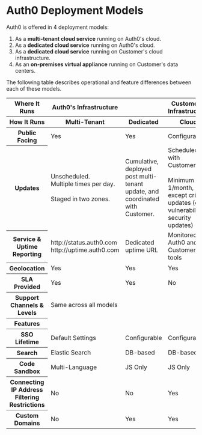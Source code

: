 # Auth0 Deployment Models

Auth0 is offered in 4 deployment models:

1. As a __multi-tenant cloud service__ running on Auth0's cloud.
2. As a __dedicated cloud service__ running on Auth0's cloud.
3. As a __dedicated cloud service__ running on Customer's cloud infrastructure.
4. As an __on-premises virtual appliance__ running on Customer's data centers.

The following table describes operational and feature differences between each of these models.

<table class="table">
    <thead>
        <tr>
            <th>Where It Runs</th>
            <th>Auth0's Infrastructure</th>
            <th></th>
            <th>Customer's Infrastructure</th>
            <th></th>
        </tr>
        <tr>
            <th>How It Runs</th>
            <th>Multi-Tenant</th>
            <th>Dedicated</th>
            <th>Cloud</th>
            <th>On-Premises</th>
        </tr>
    </thead>
    <tbody>
        <tr>
            <th>Public Facing</th>
            <td>Yes</td>
            <td>Yes</td>
            <td>Configurable</td>
            <td>Configurable</td>
        </tr>
        <tr>
            <th>Updates</th>
            <td>Unscheduled. <br /> Multiple times per day. <br /><br />Staged in two zones.        </td>
            <td>Cumulative, deployed post multi-tenant update, and coordinated with Customer.</td>
            <td>Scheduled with Customer. <br /><br />Minimum 1/month, except critical updates (e.g. vulnerabilities, security updates)</td>
            <td>Scheduled with Customer. <br /><br />Minimum 1/month, except critical updates (e.g. vulnerabilities, security updates)</td>
        </tr>
        <tr>
            <th>Service & Uptime Reporting</th>
            <td>http://status.auth0.com<br />http://uptime.auth0.com</td>
            <td>Dedicated uptime URL</td>
            <td>Monitored by Auth0 and Customer's tools</td>
            <td>Monitored by Auth0 and Customer's tools</td>
        </tr>
        <tr>
            <th>Geolocation</th>
            <td>Yes</td>
            <td>Yes</td>
            <td>Yes</td>
            <td>Yes</td>
        </tr>
        <tr>
            <th>SLA Provided</th>
            <td>Yes</td>
            <td>Yes</td>
            <td>No</td>
            <td>No</td>
        </tr>
        <tr>
            <th>Support Channels & Levels</th>
            <td>Same across all models</td>
            <td></td>
            <td></td>
            <td></td>
        </tr>
        <tr>
            <th>Features</th>
            <td></td>
            <td></td>
            <td></td>
            <td></td>
        </tr>
        <tr>
            <th>SSO Lifetime</th>
            <td>Default Settings</td>
            <td>Configurable</td>
            <td>Configurable</td>
            <td>Configurable</td>
        </tr>
        <tr>
            <th>Search</th>
            <td>Elastic Search</td>
            <td>DB-based</td>
            <td>DB-based</td>
            <td>DB-based</td>
        </tr>
        <tr>
            <th>Code Sandbox</th>
            <td>Multi-Language</td>
            <td>JS Only</td>
            <td>JS Only</td>
            <td>JS Only</td>
        </tr>
        <tr>
            <th>Connecting IP Address Filtering Restrictions</th>
            <td>No</td>
            <td>No</td>
            <td>Yes</td>
            <td>Yes</td>
        </tr>
        <tr>
            <th>Custom Domains</th>
            <td>No</td>
            <td>Yes</td>
            <td>Yes</td>
            <td>Yes</td>
        </tr>
    </tbody>
</table>
